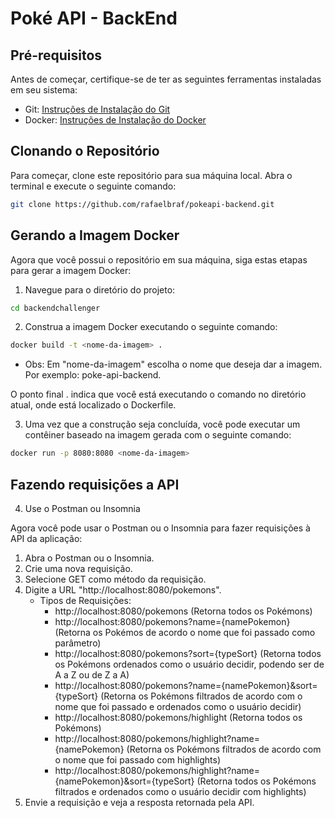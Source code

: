 # Poké API - BackEnd

## Pré-requisitos

Antes de começar, certifique-se de ter as seguintes ferramentas instaladas em seu sistema:

- Git: [Instruções de Instalação do Git](https://git-scm.com/book/en/v2/Getting-Started-Installing-Git)
- Docker: [Instruções de Instalação do Docker](https://docs.docker.com/get-docker/)

## Clonando o Repositório

Para começar, clone este repositório para sua máquina local. Abra o terminal e execute o seguinte comando:

```bash
git clone https://github.com/rafaelbraf/pokeapi-backend.git
```

## Gerando a Imagem Docker

Agora que você possui o repositório em sua máquina, siga estas etapas para gerar a imagem Docker:

1. Navegue para o diretório do projeto:
```bash
cd backendchallenger
```

2. Construa a imagem Docker executando o seguinte comando:
```bash
docker build -t <nome-da-imagem> .
```
- Obs: Em "nome-da-imagem" escolha o nome que deseja dar a imagem. Por exemplo: poke-api-backend.

O ponto final . indica que você está executando o comando no diretório atual, onde está localizado o Dockerfile.

3. Uma vez que a construção seja concluída, você pode executar um contêiner baseado na imagem gerada com o seguinte comando:
```bash
docker run -p 8080:8080 <nome-da-imagem>
```

## Fazendo requisições a API

4. Use o Postman ou Insomnia

Agora você pode usar o Postman ou o Insomnia para fazer requisições à API da aplicação:
  1. Abra o Postman ou o Insomnia.
  2. Crie uma nova requisição.
  3. Selecione GET como método da requisição.
  4. Digite a URL "http://localhost:8080/pokemons".
     - Tipos de Requisições:
       - http://localhost:8080/pokemons (Retorna todos os Pokémons)
       - http://localhost:8080/pokemons?name={namePokemon} (Retorna os Pokémos de acordo o nome que foi passado como parâmetro)
       - http://localhost:8080/pokemons?sort={typeSort} (Retorna todos os Pokémons ordenados como o usuário decidir, podendo ser de A a Z ou de Z a A)
       - http://localhost:8080/pokemons?name={namePokemon}&sort={typeSort} (Retorna os Pokémons filtrados de acordo com o nome que foi passado e ordenados como o usuário decidir)
       - http://localhost:8080/pokemons/highlight (Retorna todos os Pokémons)
       - http://localhost:8080/pokemons/highlight?name={namePokemon} (Retorna os Pokémons filtrados de acordo com o nome que foi passado com highlights)
       - http://localhost:8080/pokemons/highlight?name={namePokemon}&sort={typeSort} (Retorna todos os Pokémons filtrados e ordenados como o usuário decidir com highlights)
  6. Envie a requisição e veja a resposta retornada pela API.
